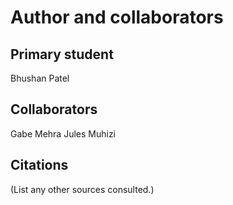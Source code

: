 Author and collaborators
========================

Primary student
---------------
Bhushan Patel


Collaborators
-------------
Gabe Mehra
Jules Muhizi


Citations
---------
(List any other sources consulted.)
